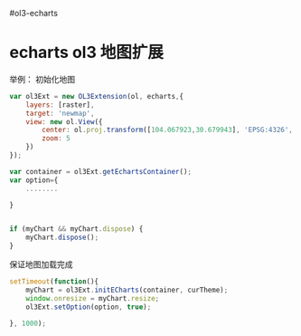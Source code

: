 #ol3-echarts

echarts ol3 地图扩展
=================

举例：
初始化地图
```js
var ol3Ext = new OL3Extension(ol, echarts,{
    layers: [raster],
	target: 'newmap',
	view: new ol.View({
		center: ol.proj.transform([104.067923,30.679943], 'EPSG:4326', 'EPSG:3857'),
		zoom: 5
	})
});

var container = ol3Ext.getEchartsContainer();
var option={
	........

}


if (myChart && myChart.dispose) {
	myChart.dispose();
}
```
保证地图加载完成
```js
setTimeout(function(){
	myChart = ol3Ext.initECharts(container, curTheme);
	window.onresize = myChart.resize;
	ol3Ext.setOption(option, true);
	
}, 1000); 

```
